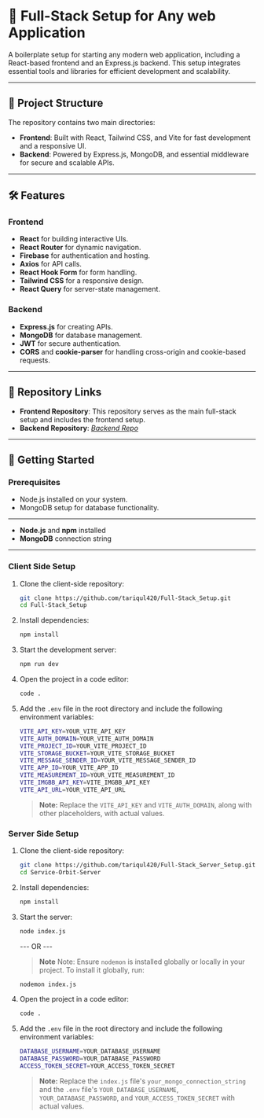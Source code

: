 # 🚀 Full-Stack Setup for Any web Application

A boilerplate setup for starting any modern web application, including a React-based frontend and an Express.js backend. This setup integrates essential tools and libraries for efficient development and scalability.

---

## 📂 Project Structure

The repository contains two main directories:

- **Frontend**: Built with React, Tailwind CSS, and Vite for fast development and a responsive UI.
- **Backend**: Powered by Express.js, MongoDB, and essential middleware for secure and scalable APIs.

---

## 🛠 Features

### Frontend

- **React** for building interactive UIs.
- **React Router** for dynamic navigation.
- **Firebase** for authentication and hosting.
- **Axios** for API calls.
- **React Hook Form** for form handling.
- **Tailwind CSS** for a responsive design.
- **React Query** for server-state management.

### Backend

- **Express.js** for creating APIs.
- **MongoDB** for database management.
- **JWT** for secure authentication.
- **CORS** and **cookie-parser** for handling cross-origin and cookie-based requests.

---

## 🔗 Repository Links

- **Frontend Repository**: This repository serves as the main full-stack setup and includes the frontend setup.
- **Backend Repository**: [_Backend Repo_](https://github.com/tariqul420/Full-Stack_Server_Setup.git)

---

## 🚀 Getting Started

### Prerequisites

- Node.js installed on your system.
- MongoDB setup for database functionality.

---

- **Node.js** and **npm** installed
- **MongoDB** connection string

---

### Client Side Setup

1. Clone the client-side repository:

   ```bash
   git clone https://github.com/tariqul420/Full-Stack_Setup.git
   cd Full-Stack_Setup
   ```

2. Install dependencies:

   ```bash
   npm install
   ```

3. Start the development server:
   ```bash
   npm run dev
   ```
4. Open the project in a code editor:
   ```bash
   code .
   ```
5. Add the `.env` file in the root directory and include the following environment variables:
   ```bash
   VITE_API_KEY=YOUR_VITE_API_KEY
   VITE_AUTH_DOMAIN=YOUR_VITE_AUTH_DOMAIN
   VITE_PROJECT_ID=YOUR_VITE_PROJECT_ID
   VITE_STORAGE_BUCKET=YOUR_VITE_STORAGE_BUCKET
   VITE_MESSAGE_SENDER_ID=YOUR_VITE_MESSAGE_SENDER_ID
   VITE_APP_ID=YOUR_VITE_APP_ID
   VITE_MEASUREMENT_ID=YOUR_VITE_MEASUREMENT_ID
   VITE_IMGBB_API_KEY=VITE_IMGBB_API_KEY
   VITE_API_URL=YOUR_VITE_API_URL
   ```
   > **Note:** Replace the `VITE_API_KEY` and `VITE_AUTH_DOMAIN`, along with other placeholders, with actual values.

### Server Side Setup

1. Clone the client-side repository:

   ```bash
   git clone https://github.com/tariqul420/Full-Stack_Server_Setup.git
   cd Service-Orbit-Server
   ```

2. Install dependencies:

   ```bash
   npm install
   ```

3. Start the server:

   ```bash
   node index.js
   ```

   --- OR ---

   > **Note** Note: Ensure `nodemon` is installed globally or locally in your project. To install it globally, run:

   ```bash
   nodemon index.js
   ```

4. Open the project in a code editor:
   ```bash
   code .
   ```
5. Add the `.env` file in the root directory and include the following environment variables:
   ```bash
   DATABASE_USERNAME=YOUR_DATABASE_USERNAME
   DATABASE_PASSWORD=YOUR_DATABASE_PASSWORD
   ACCESS_TOKEN_SECRET=YOUR_ACCESS_TOKEN_SECRET
   ```
   > **Note:** Replace the `index.js` file's `your_mongo_connection_string` and the `.env` file's `YOUR_DATABASE_USERNAME`, `YOUR_DATABASE_PASSWORD`, and `YOUR_ACCESS_TOKEN_SECRET` with actual values.
